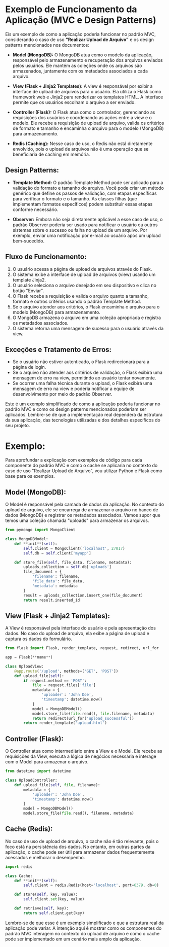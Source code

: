 # Exemplo de Funcionamento da Aplicação (MVC e Design Patterns)

Eis um exemplo de como a aplicação poderia funcionar no padrão MVC, considerando o caso de uso **"Realizar Upload de Arquivo"** e os design patterns mencionados nos documentos:

- **Model (MongoDB):** O MongoDB atua como o modelo da aplicação, responsável pelo armazenamento e recuperação dos arquivos enviados pelos usuários. Ele mantém as coleções onde os arquivos são armazenados, juntamente com os metadados associados a cada arquivo.

- **View (Flask + Jinja2 Templates):** A view é responsável por exibir a interface de upload de arquivos para o usuário. Ela utiliza o Flask como framework web e Jinja2 para renderizar os templates HTML. A interface permite que os usuários escolham o arquivo a ser enviado.

- **Controller (Flask):** O Flask atua como o controlador, gerenciando as requisições dos usuários e coordenando as ações entre a view e o modelo. Ele recebe a requisição de upload de arquivo, valida os critérios de formato e tamanho e encaminha o arquivo para o modelo (MongoDB) para armazenamento.

- **Redis (Caching):** Nesse caso de uso, o Redis não está diretamente envolvido, pois o upload de arquivos não é uma operação que se beneficiaria de caching em memória.

## **Design Patterns:**

- **Template Method:** O padrão Template Method pode ser aplicado para a validação do formato e tamanho do arquivo. Você pode criar um método genérico que define os passos de validação, com etapas específicas para verificar o formato e o tamanho. As classes filhas (que implementam formatos específicos) podem substituir essas etapas conforme necessário.

- **Observer:** Embora não seja diretamente aplicável a esse caso de uso, o padrão Observer poderia ser usado para notificar o usuário ou outros sistemas sobre o sucesso ou falha no upload de um arquivo. Por exemplo, enviar uma notificação por e-mail ao usuário após um upload bem-sucedido.

## **Fluxo de Funcionamento:**

1. O usuário acessa a página de upload de arquivos através do Flask.
2. O sistema exibe a interface de upload de arquivos (view) usando um template Jinja2.
3. O usuário seleciona o arquivo desejado em seu dispositivo e clica no botão "Enviar".
4. O Flask recebe a requisição e valida o arquivo quanto a tamanho, formato e outros critérios usando o padrão Template Method.
5. Se o arquivo atender aos critérios, o Flask encaminha o arquivo para o modelo (MongoDB) para armazenamento.
6. O MongoDB armazena o arquivo em uma coleção apropriada e registra os metadados associados.
7. O sistema retorna uma mensagem de sucesso para o usuário através da view.

## **Exceções e Tratamento de Erros:**

- Se o usuário não estiver autenticado, o Flask redirecionará para a página de login.
- Se o arquivo não atender aos critérios de validação, o Flask exibirá uma mensagem de erro na view, permitindo ao usuário tentar novamente.
- Se ocorrer uma falha técnica durante o upload, o Flask exibirá uma mensagem de erro na view e poderia notificar a equipe de desenvolvimento por meio do padrão Observer.

Este é um exemplo simplificado de como a aplicação poderia funcionar no padrão MVC e como os design patterns mencionados poderiam ser aplicados. Lembre-se de que a implementação real dependerá da estrutura da sua aplicação, das tecnologias utilizadas e dos detalhes específicos do seu projeto.

# **Exemplo:**

Para aprofundar a explicação com exemplos de código para cada componente do padrão MVC e como o cache se aplicaria no contexto do caso de uso "Realizar Upload de Arquivo", vou utilizar Python e Flask como base para os exemplos.

## **Model (MongoDB):**

O Model é responsável pela camada de dados da aplicação. No contexto do upload de arquivo, ele se encarrega de armazenar o arquivo no banco de dados (MongoDB) e registrar os metadados associados. Vamos supor que temos uma coleção chamada "uploads" para armazenar os arquivos.

```python {.line-numbers}
from pymongo import MongoClient

class MongoDBModel:
    def **init**(self):
        self.client = MongoClient('localhost', 27017)
        self.db = self.client['myapp']

    def store_file(self, file_data, filename, metadata):
        uploads_collection = self.db['uploads']
        file_document = {
            'filename': filename,
            'file_data': file_data,
            'metadata': metadata
        }
        result = uploads_collection.insert_one(file_document)
        return result.inserted_id
```

## **View (Flask + Jinja2 Templates):**

A View é responsável pela interface do usuário e pela apresentação dos dados. No caso do upload de arquivo, ela exibe a página de upload e captura os dados do formulário.

```python {.line-numbers}
from flask import Flask, render_template, request, redirect, url_for

app = Flask(**name**)

class UploadView:
    @app.route('/upload', methods=['GET', 'POST'])
    def upload_file(self):
        if request.method == 'POST':
            file = request.files['file']
            metadata = {
                'uploader': 'John Doe',
                'timestamp': datetime.now()
            }
            model = MongoDBModel()
            model.store_file(file.read(), file.filename, metadata)
            return redirect(url_for('upload_successful'))
        return render_template('upload.html')
```

## **Controller (Flask):**

O Controller atua como intermediário entre a View e o Model. Ele recebe as requisições da View, executa a lógica de negócios necessária e interage com o Model para armazenar o arquivo.

```python
from datetime import datetime

class UploadController:
    def upload_file(self, file, filename):
        metadata = {
            'uploader': 'John Doe',
            'timestamp': datetime.now()
        }
        model = MongoDBModel()
        model.store_file(file.read(), filename, metadata)
```

## **Cache (Redis):**

No caso de uso de upload de arquivo, o cache não é tão relevante, pois o foco está na persistência dos dados. No entanto, em outras partes da aplicação, o cache pode ser útil para armazenar dados frequentemente acessados e melhorar o desempenho.

```python
import redis

class Cache:
    def **init**(self):
        self.client = redis.Redis(host='localhost', port=6379, db=0)

    def store(self, key, value):
        self.client.set(key, value)

    def retrieve(self, key):
        return self.client.get(key)
```

Lembre-se de que esse é um exemplo simplificado e que a estrutura real da aplicação pode variar. A intenção aqui é mostrar como os componentes do padrão MVC interagem no contexto do upload de arquivo e como o cache pode ser implementado em um cenário mais amplo da aplicação.
